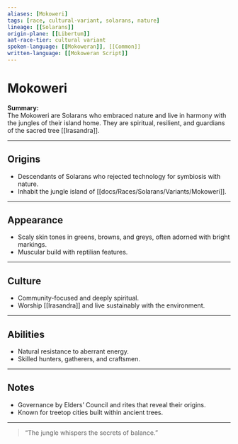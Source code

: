 ```yaml
---
aliases: [Mokoweri]
tags: [race, cultural-variant, solarans, nature]
lineage: [[Solarans]]
origin-plane: [[Libertum]]
aat-race-tier: cultural variant
spoken-language: [[Mokoweran]], [[Common]]
written-language: [[Mokoweran Script]]
---
```


# Mokoweri

**Summary:**  
The Mokoweri are Solarans who embraced nature and live in harmony with the jungles of their island home. They are spiritual, resilient, and guardians of the sacred tree [[Irasandra]].

---

## Origins

- Descendants of Solarans who rejected technology for symbiosis with nature.  
- Inhabit the jungle island of [[docs/Races/Solarans/Variants/Mokoweri]].

---

## Appearance

- Scaly skin tones in greens, browns, and greys, often adorned with bright markings.  
- Muscular build with reptilian features.

---

## Culture

- Community-focused and deeply spiritual.  
- Worship [[Irasandra]] and live sustainably with the environment.

---

## Abilities

- Natural resistance to aberrant energy.  
- Skilled hunters, gatherers, and craftsmen.

---

## Notes

- Governance by Elders’ Council and rites that reveal their origins.  
- Known for treetop cities built within ancient trees.

---

> “The jungle whispers the secrets of balance.”

